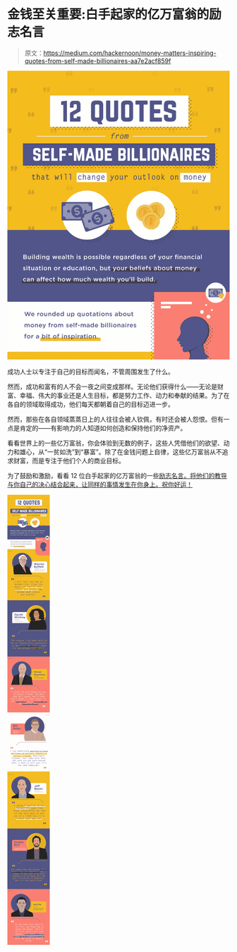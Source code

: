 # 金钱至关重要:白手起家的亿万富翁的励志名言

> 原文：<https://medium.com/hackernoon/money-matters-inspiring-quotes-from-self-made-billionaires-aa7e2acf859f>

![](img/75599c59e15c4c54ed9c8a08583ffc96.png)

成功人士以专注于自己的目标而闻名，不管周围发生了什么。

然而，成功和富有的人不会一夜之间变成那样。无论他们获得什么——无论是财富、幸福、伟大的事业还是人生目标，都是努力工作、动力和奉献的结果。为了在各自的领域取得成功，他们每天都朝着自己的目标迈进一步。

然而，那些在各自领域蒸蒸日上的人往往会被人钦佩，有时还会被人怨恨。但有一点是肯定的——有影响力的人知道如何创造和保持他们的净资产。

看看世界上的一些亿万富翁，你会体验到无数的例子，这些人凭借他们的欲望、动力和雄心，从“一贫如洗”到“暴富”。除了在金钱问题上自律，这些亿万富翁从不追求财富，而是专注于他们个人的商业目标。

为了鼓励和激励，看看 12 位白手起家的亿万富翁的一些[励志名言。将他们的教导与你自己的决心结合起来，让同样的事情发生在你身上。祝你好运！](https://www.digitalinformationworld.com/2018/12/12-money-quotes-that-will-inspire-you.html)

![](img/eb10761a784aa2b1899d48a0afe7b19a.png)